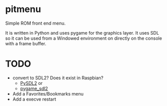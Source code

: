 # pitmenu

Simple ROM front end menu.

It is written in Python and uses pygame for the graphics layer.  It
uses SDL so it can be used from a Windowed environment on directly on
the console with a frame buffer.

# TODO

- convert to SDL2?  Does it exist in Raspbian?
  - [PySDL2](https://bitbucket.org/marcusva/py-sdl2) or
  - [pygame_sdl2](https://github.com/renpy/pygame_sdl2)
- Add a Favorites/Bookmarks menu
- Add a execve restart

